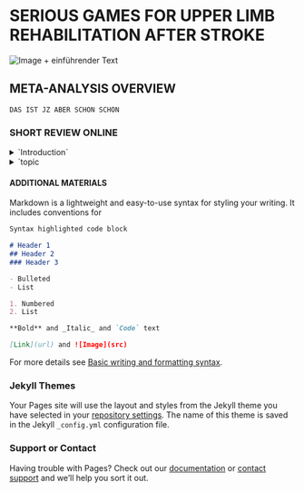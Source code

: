 # SERIOUS GAMES FOR UPPER LIMB REHABILITATION AFTER STROKE

![Image](https://cdn.pixabay.com/photo/2018/02/24/05/51/heart-attack-3177360_1280.jpg) + einführender Text


##  META-ANALYSIS OVERVIEW
```
DAS IST JZ ABER SCHON SCHÖN
```


### SHORT REVIEW ONLINE
<details><summary>`Introduction`</summary>
<p>

 people are having a stroke in the age of. normally they get treated with...

</p>
 
</details>
<details><summary>`topic</summary>
<p>

In this meta-analysis the authors tried to find out if people who had a stroke are having better results in rehabilitioin with the help of serious games. 

</p>
</details>



#### ADDITIONAL MATERIALS

Markdown is a lightweight and easy-to-use syntax for styling your writing. It includes conventions for

```markdown
Syntax highlighted code block

# Header 1
## Header 2
### Header 3

- Bulleted
- List

1. Numbered
2. List

**Bold** and _Italic_ and `Code` text

[Link](url) and ![Image](src)
```

For more details see [Basic writing and formatting syntax](https://docs.github.com/en/github/writing-on-github/getting-started-with-writing-and-formatting-on-github/basic-writing-and-formatting-syntax).

### Jekyll Themes

Your Pages site will use the layout and styles from the Jekyll theme you have selected in your [repository settings](https://github.com/Phobetor1/cognitive.github.io/settings/pages). The name of this theme is saved in the Jekyll `_config.yml` configuration file.

### Support or Contact

Having trouble with Pages? Check out our [documentation](https://docs.github.com/categories/github-pages-basics/) or [contact support](https://support.github.com/contact) and we’ll help you sort it out.
